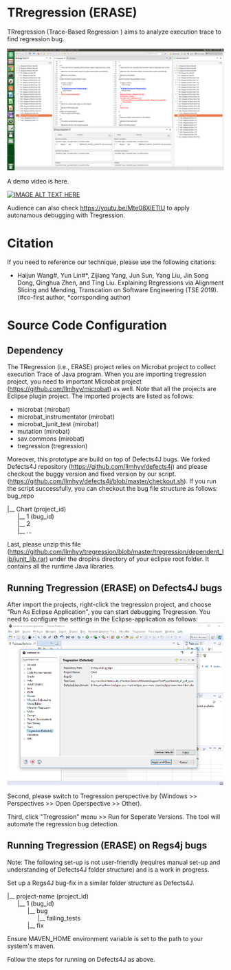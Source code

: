 # TRregression (ERASE)
TRregression (Trace-Based Regression ) aims to analyze execution trace to find regression bug.

![Snapshot of TRregression](/tregression/icons/screenshot.png?raw=true "Snapshot of TRregression")

A demo video is here.

[![IMAGE ALT TEXT HERE](https://img.youtube.com/vi/Uu8z3ONwRqs/0.jpg)](https://www.youtube.com/watch?v=Uu8z3ONwRqs)

Audience can also check https://youtu.be/Mte08XIETlU to apply autonamous debugging with Tregression.

# Citation
If you need to reference our technique, please use the following citations:

- Haijun Wang#, Yun Lin#*, Zijiang Yang, Jun Sun, Yang Liu, Jin Song Dong, Qinghua Zhen, and Ting Liu. Explaining Regressions via Alignment Slicing and Mending, Transcation on Software Engineering (TSE 2019). (#co-first author, *corrsponding author)

# Source Code Configuration
## Dependency
The TRegression (i.e., ERASE) project relies on Microbat project to collect execution Trace of Java program. When you are importing tregression project, you need to important Microbat project (https://github.com/llmhyy/microbat) as well. Note that all the projects are Eclipse plugin project. The imported projects are listed as follows:
- microbat (mirobat)
- microbat_instrumentator (mirobat)
- microbat_junit_test (mirobat)
- mutation (mirobat)
- sav.commons (mirobat)
- tregression (tregression)

Moreover, this prototype are build on top of Defects4J bugs. We forked Defects4J repository (https://github.com/llmhyy/defects4j) and please checkout the buggy version and fixed version by our script. (https://github.com/llmhyy/defects4j/blob/master/checkout.sh). If you run the script successfully, you can checkout the bug file structure as follows:
bug_repo

|__ Chart (project_id)<br />
&nbsp;&nbsp;&nbsp;&nbsp;&nbsp;&nbsp;|__ 1 (bug_id)<br />
&nbsp;&nbsp;&nbsp;&nbsp;&nbsp;&nbsp;|__ 2   <br /> 
&nbsp;&nbsp;&nbsp;&nbsp;&nbsp;&nbsp;|__ ...<br />
  
Last, please unzip this file (https://github.com/llmhyy/tregression/blob/master/tregression/dependent_lib/junit_lib.rar) under the dropins directory of your eclipse root folder. It contains all the runtime Java libraries.

## Running Tregression (ERASE) on Defects4J bugs
After import the projects, right-click the tregression project, and choose "Run As Eclipse Application", you can start debugging Tregression. You need to configure the settings in the Eclipse-application as follows:
![Snapshot of TRregression](/tregression/icons/preference_configuration.png?raw=true "Snapshot of TRregression Settings")

Second, please switch to Tregression perspective by (Windows >> Perspectives >> Open Operspective >> Other). 

Third, click "Tregression" menu >> Run for Seperate Versions. The tool will automate the regression bug detection.

## Running Tregression (ERASE) on Regs4j bugs
Note: The following set-up is not user-friendly (requires manual set-up and understanding of Defects4J folder structure) and is a work in progress.

Set up a Regs4J bug-fix in a similar folder structure as Defects4J.

|__ project-name (project_id)<br />
&nbsp;&nbsp;&nbsp;&nbsp;&nbsp;&nbsp;|__ 1 (bug_id)<br />
&nbsp;&nbsp;&nbsp;&nbsp;&nbsp;&nbsp;&nbsp;&nbsp;&nbsp;&nbsp;&nbsp;&nbsp;|__ bug<br />
&nbsp;&nbsp;&nbsp;&nbsp;&nbsp;&nbsp;&nbsp;&nbsp;&nbsp;&nbsp;&nbsp;&nbsp;&nbsp;&nbsp;&nbsp;&nbsp;&nbsp;&nbsp;|__ failing_tests<br />
&nbsp;&nbsp;&nbsp;&nbsp;&nbsp;&nbsp;&nbsp;&nbsp;&nbsp;&nbsp;&nbsp;&nbsp;|__ fix<br />

Ensure MAVEN_HOME environment variable is set to the path to your system's maven.

Follow the steps for running on Defects4J as above.
